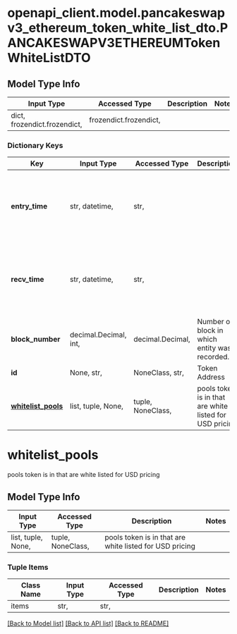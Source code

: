 # openapi_client.model.pancakeswapv3_ethereum_token_white_list_dto.PANCAKESWAPV3ETHEREUMTokenWhiteListDTO

## Model Type Info
Input Type | Accessed Type | Description | Notes
------------ | ------------- | ------------- | -------------
dict, frozendict.frozendict,  | frozendict.frozendict,  |  | 

### Dictionary Keys
Key | Input Type | Accessed Type | Description | Notes
------------ | ------------- | ------------- | ------------- | -------------
**entry_time** | str, datetime,  | str,  |  | [optional] value must conform to RFC-3339 date-time
**recv_time** | str, datetime,  | str,  |  | [optional] value must conform to RFC-3339 date-time
**block_number** | decimal.Decimal, int,  | decimal.Decimal,  | Number of block in which entity was recorded. | [optional] value must be a 64 bit integer
**id** | None, str,  | NoneClass, str,  | Token Address | [optional] 
**[whitelist_pools](#whitelist_pools)** | list, tuple, None,  | tuple, NoneClass,  | pools token is in that are white listed for USD pricing | [optional] 

# whitelist_pools

pools token is in that are white listed for USD pricing

## Model Type Info
Input Type | Accessed Type | Description | Notes
------------ | ------------- | ------------- | -------------
list, tuple, None,  | tuple, NoneClass,  | pools token is in that are white listed for USD pricing | 

### Tuple Items
Class Name | Input Type | Accessed Type | Description | Notes
------------- | ------------- | ------------- | ------------- | -------------
items | str,  | str,  |  | 

[[Back to Model list]](../../README.md#documentation-for-models) [[Back to API list]](../../README.md#documentation-for-api-endpoints) [[Back to README]](../../README.md)

